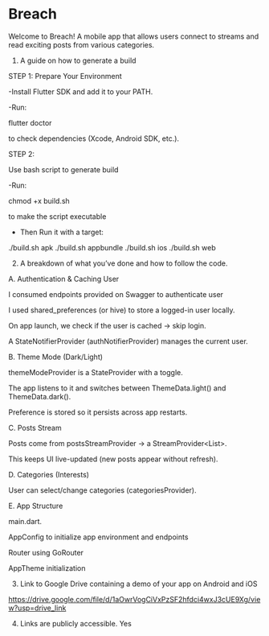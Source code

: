 # Breach
Welcome to Breach!
A mobile app that allows users connect to streams and read exciting posts from various categories.




1. A guide on how to generate a build


STEP 1: 
Prepare Your Environment

-Install Flutter SDK and add it to your PATH.

-Run:

flutter doctor

to check dependencies (Xcode, Android SDK, etc.).

STEP 2:

Use bash script to generate build

-Run:

chmod +x build.sh

to make the script executable

- Then Run it with a target:

./build.sh apk
./build.sh appbundle
./build.sh ios
./build.sh web


2. A breakdown of what you’ve done and how to follow the code.

A. Authentication & Caching User

I consumed endpoints provided on Swagger to authenticate user

I used shared_preferences (or hive) to store a logged-in user locally.

On app launch, we check if the user is cached → skip login.

A StateNotifierProvider (authNotifierProvider) manages the current user.

B. Theme Mode (Dark/Light)

themeModeProvider is a StateProvider<ThemeMode> with a toggle.

The app listens to it and switches between ThemeData.light() and ThemeData.dark().

Preference is stored so it persists across app restarts.

C. Posts Stream

Posts come from postsStreamProvider → a StreamProvider<List<Post>>.

This keeps UI live-updated (new posts appear without refresh).

D. Categories (Interests)

User can select/change categories (categoriesProvider).


E. App Structure

main.dart.

AppConfig to initialize app environment and endpoints

Router using GoRouter

AppTheme initialization





3. Link to Google Drive containing a demo of your app on Android and iOS 

https://drive.google.com/file/d/1aOwrVogCiVxPzSF2hfdci4wxJ3cUE9Xg/view?usp=drive_link



4. Links are publicly accessible.
Yes



